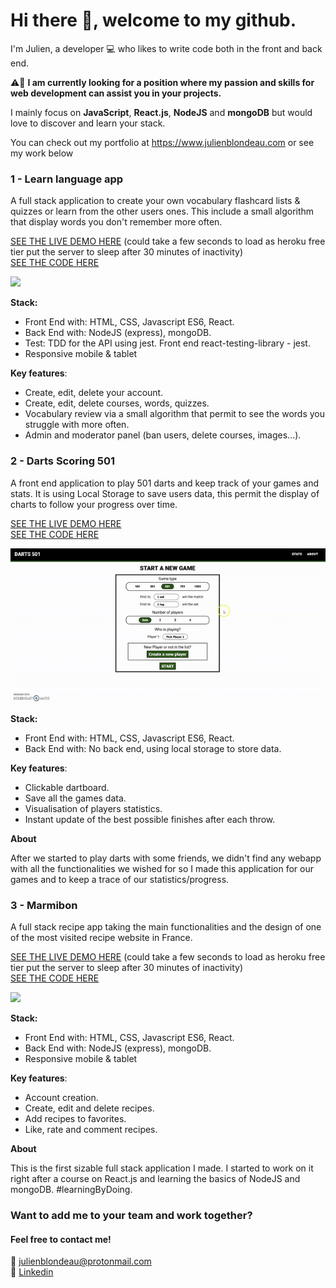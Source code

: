 # Hi there 👋, welcome to my github.

I'm Julien, a developer :computer: who likes to write code both in the front and back end. 

:warning::briefcase: **I am currently looking for a position where my passion and skills for web development can assist you in your projects.**

I mainly focus on **JavaScript**, **React.js**, **NodeJS** and **mongoDB** but would love to discover and learn your stack. 

You can check out my portfolio at https://www.julienblondeau.com or see my work below

### 1 - Learn language app
A full stack application to create your own vocabulary flashcard lists & quizzes or learn from the other users ones. This include a small algorithm that display words you don't remember more often.

<a href="http://learnyourway.herokuapp.com/">SEE THE LIVE DEMO HERE</a> (could take a few seconds to load as heroku free tier put the server to sleep after 30 minutes of inactivity) <br />
<a href="https://github.com/BlondeauJulien/language-app">SEE THE CODE HERE</a>
  
<img src="/images/learnlanguagevideo.gif">

**Stack:** 
* Front End with: HTML, CSS, Javascript ES6, React.
* Back End with: NodeJS (express), mongoDB.
* Test: TDD for the API using jest. Front end react-testing-library - jest.
* Responsive mobile & tablet

**Key features**:
 * Create, edit, delete your account.
 * Create, edit, delete courses, words, quizzes.
 * Vocabulary review via a small algorithm that permit to see the words you struggle with more often.
 * Admin and moderator panel (ban users, delete courses, images...).

### 2 - Darts Scoring 501
A front end application to play 501 darts and keep track of your games and stats. It is using Local Storage to save users data, this permit the display of charts to follow your progress over time.

<a href="https://blondeaujulien.github.io/dart-scoring/">SEE THE LIVE DEMO HERE</a> <br />
<a href="https://github.com/BlondeauJulien/dart-scoring">SEE THE CODE HERE</a>
  
<img src="/images/scoringdartspresentation.gif">

**Stack:** 
* Front End with: HTML, CSS, Javascript ES6, React.
* Back End with: No back end, using local storage to store data.

**Key features**:
 * Clickable dartboard.
 * Save all the games data.
 * Visualisation of players statistics.
 * Instant update of the best possible finishes after each throw.

**About**

After we started to play darts with some friends, we didn't find any webapp with all the functionalities we wished for so I made this application for our games and to keep a trace of our statistics/progress. 

### 3 - Marmibon
A full stack recipe app taking the main functionalities and the design of one of the most visited recipe website in France.

<a href="https://marmibon.herokuapp.com/">SEE THE LIVE DEMO HERE</a> (could take a few seconds to load as heroku free tier put the server to sleep after 30 minutes of inactivity)  <br /> 
<a href="https://github.com/BlondeauJulien/Marmibon-recipe">SEE THE CODE HERE</a>
  
<img src="/images/marmibonpresentation.gif">

**Stack:** 
* Front End with: HTML, CSS, Javascript ES6, React.
* Back End with: NodeJS (express), mongoDB.
* Responsive mobile & tablet

**Key features**:
 * Account creation.
 * Create, edit and delete recipes.
 * Add recipes to favorites.
 * Like, rate and comment recipes.

 **About**

This is the first sizable full stack application I made. I started to work on it right after a course on React.js and learning the basics of NodeJS and mongoDB. #learningByDoing.

### Want to add me to your team and work together? 
#### Feel free to contact me!

:e-mail: julienblondeau@protonmail.com <br/>
:briefcase: <a href="https://github.com/BlondeauJulien/language-app">Linkedin</a>
